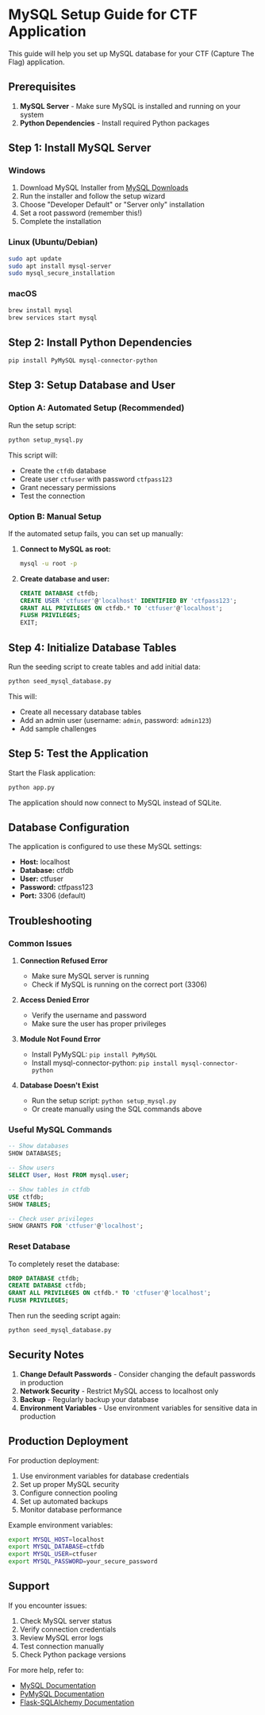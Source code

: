 # MySQL Setup Guide for CTF Application

This guide will help you set up MySQL database for your CTF (Capture The Flag) application.

## Prerequisites

1. **MySQL Server** - Make sure MySQL is installed and running on your system
2. **Python Dependencies** - Install required Python packages

## Step 1: Install MySQL Server

### Windows
1. Download MySQL Installer from [MySQL Downloads](https://dev.mysql.com/downloads/installer/)
2. Run the installer and follow the setup wizard
3. Choose "Developer Default" or "Server only" installation
4. Set a root password (remember this!)
5. Complete the installation

### Linux (Ubuntu/Debian)
```bash
sudo apt update
sudo apt install mysql-server
sudo mysql_secure_installation
```

### macOS
```bash
brew install mysql
brew services start mysql
```

## Step 2: Install Python Dependencies

```bash
pip install PyMySQL mysql-connector-python
```

## Step 3: Setup Database and User

### Option A: Automated Setup (Recommended)

Run the setup script:
```bash
python setup_mysql.py
```

This script will:
- Create the `ctfdb` database
- Create user `ctfuser` with password `ctfpass123`
- Grant necessary permissions
- Test the connection

### Option B: Manual Setup

If the automated setup fails, you can set up manually:

1. **Connect to MySQL as root:**
   ```bash
   mysql -u root -p
   ```

2. **Create database and user:**
   ```sql
   CREATE DATABASE ctfdb;
   CREATE USER 'ctfuser'@'localhost' IDENTIFIED BY 'ctfpass123';
   GRANT ALL PRIVILEGES ON ctfdb.* TO 'ctfuser'@'localhost';
   FLUSH PRIVILEGES;
   EXIT;
   ```

## Step 4: Initialize Database Tables

Run the seeding script to create tables and add initial data:
```bash
python seed_mysql_database.py
```

This will:
- Create all necessary database tables
- Add an admin user (username: `admin`, password: `admin123`)
- Add sample challenges

## Step 5: Test the Application

Start the Flask application:
```bash
python app.py
```

The application should now connect to MySQL instead of SQLite.

## Database Configuration

The application is configured to use these MySQL settings:

- **Host:** localhost
- **Database:** ctfdb
- **User:** ctfuser
- **Password:** ctfpass123
- **Port:** 3306 (default)

## Troubleshooting

### Common Issues

1. **Connection Refused Error**
   - Make sure MySQL server is running
   - Check if MySQL is running on the correct port (3306)

2. **Access Denied Error**
   - Verify the username and password
   - Make sure the user has proper privileges

3. **Module Not Found Error**
   - Install PyMySQL: `pip install PyMySQL`
   - Install mysql-connector-python: `pip install mysql-connector-python`

4. **Database Doesn't Exist**
   - Run the setup script: `python setup_mysql.py`
   - Or create manually using the SQL commands above

### Useful MySQL Commands

```sql
-- Show databases
SHOW DATABASES;

-- Show users
SELECT User, Host FROM mysql.user;

-- Show tables in ctfdb
USE ctfdb;
SHOW TABLES;

-- Check user privileges
SHOW GRANTS FOR 'ctfuser'@'localhost';
```

### Reset Database

To completely reset the database:

```sql
DROP DATABASE ctfdb;
CREATE DATABASE ctfdb;
GRANT ALL PRIVILEGES ON ctfdb.* TO 'ctfuser'@'localhost';
FLUSH PRIVILEGES;
```

Then run the seeding script again:
```bash
python seed_mysql_database.py
```

## Security Notes

1. **Change Default Passwords** - Consider changing the default passwords in production
2. **Network Security** - Restrict MySQL access to localhost only
3. **Backup** - Regularly backup your database
4. **Environment Variables** - Use environment variables for sensitive data in production

## Production Deployment

For production deployment:

1. Use environment variables for database credentials
2. Set up proper MySQL security
3. Configure connection pooling
4. Set up automated backups
5. Monitor database performance

Example environment variables:
```bash
export MYSQL_HOST=localhost
export MYSQL_DATABASE=ctfdb
export MYSQL_USER=ctfuser
export MYSQL_PASSWORD=your_secure_password
```

## Support

If you encounter issues:

1. Check MySQL server status
2. Verify connection credentials
3. Review MySQL error logs
4. Test connection manually
5. Check Python package versions

For more help, refer to:
- [MySQL Documentation](https://dev.mysql.com/doc/)
- [PyMySQL Documentation](https://pymysql.readthedocs.io/)
- [Flask-SQLAlchemy Documentation](https://flask-sqlalchemy.palletsprojects.com/) 